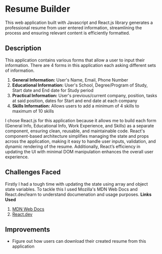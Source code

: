 # Resume Builder

This web application built with Javascript and React.js library generates a professional resume from user entered information, streamlining the process and ensuring relevant content is efficiently formatted. 

## Description
This application contains various forms that allow a user to input their information. There are 4 forms in this application each asking different sets of information. 
1. **General Information:** User's Name, Email, Phone Number
2. **Educational Information:** User's School, Degree/Program of Study, Start date and End date for Study period
3. **Practical Information:** User's previous/current company, position, tasks at said position, dates for Start and end date at each company
4. **Skills Information:** Allows users to add a minimum of 4 skills to maximum of 10 skills 

I chose React.js for this application because it allows me to build each form (General Info, Educational Info, Work Experience, and Skills) as a separate component, ensuring clean, reusable, and maintainable code. React's component-based architecture simplifies managing the state and props across the application, making it easy to handle user inputs, validation, and dynamic rendering of the resume. Additionally, React’s efficiency in updating the UI with minimal DOM manipulation enhances the overall user experience.

## Challenges Faced
Firstly I had a tough time with updating the state using array and object state variables. To tackle this I used Mozilla's MDN Web Docs and React.dev/learn to understand documenation and usage purposes. 
**Links Used**
1. [MDN Web Docs](https://developer.mozilla.org/en-US/)
2. [React.dev](https://react.dev/learn)

## Improvements
* Figure out how users can download their created resume from this application




